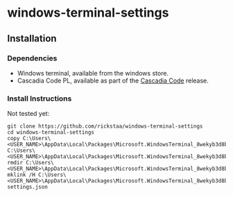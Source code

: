 # windows-terminal-settings

## Installation
### Dependencies
* Windows terminal, available from the windows store.
* Cascadia Code PL,  available as part of the [Cascadia Code](https://github.com/microsoft/cascadia-code) release. 


### Install Instructions
Not tested yet:
```
git clone https://github.com/rickstaa/windows-terminal-settings
cd windows-terminal-settings
copy C:\Users\<USER_NAME>\AppData\Local\Packages\Microsoft.WindowsTerminal_8wekyb3d8bbwe\LocalState\settings.json C:\Users\<USER_NAME>\AppData\Local\Packages\Microsoft.WindowsTerminal_8wekyb3d8bbwe\LocalState\settings.json.bak
rmdir C:\Users\<USER_NAME>\AppData\Local\Packages\Microsoft.WindowsTerminal_8wekyb3d8bbwe\LocalState\settings.json
mklink /H C:\Users\<USER_NAME>\AppData\Local\Packages\Microsoft.WindowsTerminal_8wekyb3d8bbwe\LocalState\settings.json settings.json
```
